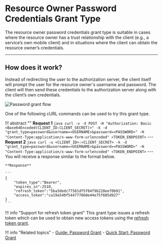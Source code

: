 # Resource Owner Password Credentials Grant Type

The resource owner password credentials grant type is suitable in cases where the resource owner has a trust relationship
with the client (e.g., a service’s own mobile client) and in situations where the client can obtain the resource owner’s
credentials.

---

## How does it work?

Instead of redirecting the user to the authorization server, the client itself will prompt the user for the resource
owner's username and password. The client will then send these credentials to the authorization server along with the
client’s own credentials.

![Password grant flow]({{base_path}}/assets/img/concepts/password-grant-flow.png)

One of the following cURL commands can be used to try this grant type.

!!! abstract ""
    **Request 1**
    ``` java
    curl -v -X POST -H "Authorization: Basic <Base64Encoded(CLIENT_ID:CLIENT_SECRET)>" -k -d "grant_type=password&username=<USERNAME>&password=<PASSWORD>" -H "Content-Type:application/x-www-form-urlencoded" <TOKEN_ENDPOINT>
    ```
    ---
    **Request 2**
    ``` java
    curl -u <CLIENT_ID>:<CLIENT_SECRET> -k -d "grant_type=password&username=<USERNAME>&password=<PASSWORD>" -H "Content-Type:application/x-www-form-urlencoded" <TOKEN_ENDPOINT>
    ```
    ---
    You will receive a response similar to the format below.

    **Response**

    ```
    {
        "token_type":"Bearer",
        "expires_in":2510,
        "refresh_token":"5ba3dedc77581df5f84f9b228eef0b91",
        "access_token":"ca19a540f544777860e44e75f605d927"
    }
    ```

!!! info "Support for refresh token grant"
	This grant type issues a refresh token which can be used to obtain new access tokens using the [refresh token grant]({{base_path}}/refresh-token-grant).

!!! info "Related topics"
        - [Guide: Password Grant]({{base_path}}/guides/access-delegation/password-grant)
        - [Quick Start: Password Grant]({{base_path}}/quick-starts/password-playground)